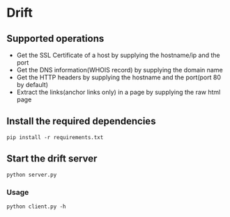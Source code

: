 # Drift

## Supported operations
* Get the SSL Certificate of a host by supplying the hostname/ip and the port
* Get the DNS information(WHOIS record) by supplying the domain name
* Get the HTTP headers by supplying the hostname and the port(port 80 by default)
* Extract the links(anchor links only) in a page by supplying the raw html page

## Install the required dependencies
```
pip install -r requirements.txt
```

## Start the drift server
```
python server.py
```

### Usage
```
python client.py -h
```
